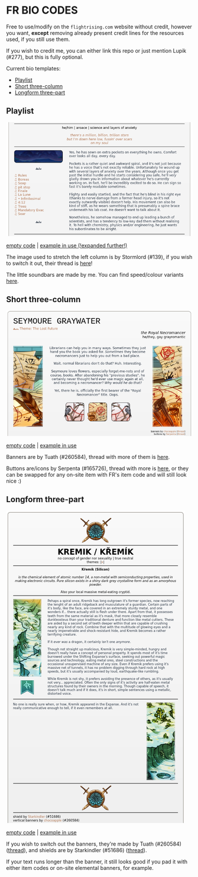 # FR BIO CODES

Free to use/modify on the `flightrising.com` website without credit, however you want, **except** removing already present credit lines for the resources used, if you still use them.

If you wish to credit me, you can either link this repo or just mention Lupik (#277), but this is fully optional.

Current bio templates:
- [Playlist](#playlist)
- [Short three-column](#short-three-column)
- [Longform three-part](#longform-three-part)

## Playlist

![Playlist bio example](./img/bio_playlist.png)

[empty code](./code/bio_playlist) | [example in use (!expanded further!)](https://www1.flightrising.com/dragon/61393098)

The image used to stretch the left column is by Stormlord (#139), if you wish to switch it out, their thread is [here](https://www1.flightrising.com/forums/cc/2863041#post_43362535)!

The little soundbars are made by me. You can find speed/colour variants [here](https://airship-full-of-dragons.tumblr.com/post/647881699155443712/lmao-the-middle-brown-one-doesnt-seem-to-work-on).

## Short three-column

![Short three-column bio example](./img/bio_short_threecolumn.png)

[empty code](./code/bio_short_threecolumn) | [example in use](https://www1.flightrising.com/dragon/39572550)

Banners are by Tuath (#260584), thread with more of them is [here](https://www1.flightrising.com/forums/cc/2367442#post_31491468).

Buttons are/icons by Serpenta (#165726), thread with more is [here](https://www1.flightrising.com/forums/cc/1985777#post_1985777), or they can be swapped for any on-site item with FR's item code and will still look nice :)

## Longform three-part

![Lonfrom three-part bio example](./img/bio_longform_threepart.png)

[empty code](./code/bio_longform_threepart) | [example in use](https://www1.flightrising.com/dragon/49093078)

If you wish to switch out the banners, they're made by Tuath (#260584) ([thread](https://www1.flightrising.com/forums/cc/2367442/1#post_31491468)), and shields are by Starkindler (#51686) ([thread](https://www1.flightrising.com/forums/cc/1997330/1#post_22977836)).

If your text runs longer than the banner, it still looks good if you pad it with either item codes or on-site elemental banners, for example.
